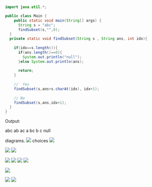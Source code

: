 
```java
import java.util.*;

public class Main {
    public static void main(String[] args) {
      String s = "abc";
      findSubset(s,"",0);
  }
  private static void findSubset(String s , String ans, int idx){
    
    if(idx==s.length()){
      if(ans.length()==0){
        System.out.println("null");
      }else System.out.println(ans);
      
      return;
    }
    
    //  Yes 
    findSubset(s,ans+s.charAt(idx), idx+1);
    
    // No 
    findSubset(s,ans,idx+1);
  }
}
```

Output:

abc
ab
ac
a
bc
b
c
null


diagrams.
![](https://i.imgur.com/5UvEI9x.png)
choices 
![](https://i.imgur.com/XzYHvNg.png)


![](https://i.imgur.com/Hb5Xrjw.png)
![](https://i.imgur.com/l0l4nD4.png)


![](https://i.imgur.com/6mAwmTt.png)
![](https://i.imgur.com/BQOW8Kt.png)
![](https://i.imgur.com/HVGLhpk.png)
![](https://i.imgur.com/4gVJ3NB.png)


![](https://i.imgur.com/7scSWqS.png)


![](https://i.imgur.com/IqHJ6yl.png)
![](https://i.imgur.com/4x6yzfc.png)

